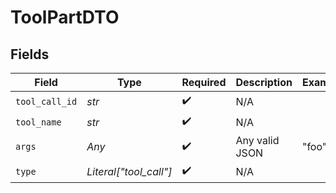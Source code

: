 # ToolPartDTO


## Fields

| Field                  | Type                   | Required               | Description            | Example                |
| ---------------------- | ---------------------- | ---------------------- | ---------------------- | ---------------------- |
| `tool_call_id`         | *str*                  | :heavy_check_mark:     | N/A                    |                        |
| `tool_name`            | *str*                  | :heavy_check_mark:     | N/A                    |                        |
| `args`                 | *Any*                  | :heavy_check_mark:     | Any valid JSON         | "foo"                  |
| `type`                 | *Literal["tool_call"]* | :heavy_check_mark:     | N/A                    |                        |